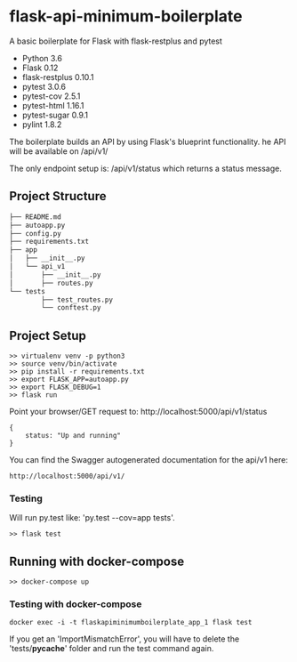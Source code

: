 # flask-api-minimum-boilerplate
A basic boilerplate for Flask with flask-restplus and pytest

* Python 3.6
* Flask 0.12
* flask-restplus 0.10.1
* pytest 3.0.6
* pytest-cov 2.5.1
* pytest-html 1.16.1
* pytest-sugar 0.9.1
* pylint 1.8.2

The boilerplate builds an API by using Flask's blueprint functionality. 
he API will be available on /api/v1/

The only endpoint setup is: /api/v1/status which returns a status message.

## Project Structure
  ```sh
  ├── README.md
  ├── autoapp.py
  ├── config.py
  ├── requirements.txt
  ├── app
  │   ├── __init__.py
  │   └── api_v1
  │       ├── __init__.py
  │       ├── routes.py
  └── tests
          ├── test_routes.py
          └── conftest.py
  ```
  
## Project Setup
```
>> virtualenv venv -p python3
>> source venv/bin/activate
>> pip install -r requirements.txt
>> export FLASK_APP=autoapp.py
>> export FLASK_DEBUG=1
>> flask run
```
Point your browser/GET request to:
http://localhost:5000/api/v1/status

```
{
    status: "Up and running"
}
```
You can find the Swagger autogenerated documentation for the api/v1 here:
```
http://localhost:5000/api/v1/
```
### Testing

Will run py.test like: 'py.test --cov=app tests'.
```
>> flask test
```

## Running with docker-compose
```
>> docker-compose up
```
### Testing with docker-compose
```
docker exec -i -t flaskapiminimumboilerplate_app_1 flask test
```
If you get an 'ImportMismatchError', you will have to delete the 'tests/__pycache__' folder and run the test command again.



